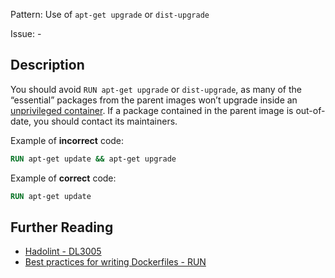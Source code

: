 Pattern: Use of `apt-get upgrade` or `dist-upgrade`

Issue: -

## Description

You should avoid `RUN apt-get upgrade` or `dist-upgrade`, as many of the “essential” packages from the parent images won’t upgrade inside an [unprivileged container](https://docs.docker.com/engine/reference/run/#security-configuration). If a package contained in the parent image is out-of-date, you should contact its maintainers.

Example of **incorrect** code:

```dockerfile
RUN apt-get update && apt-get upgrade 
```

Example of **correct** code:

```dockerfile
RUN apt-get update
```

## Further Reading

* [Hadolint - DL3005](https://github.com/hadolint/hadolint/wiki/DL3005)
* [Best practices for writing Dockerfiles - RUN](https://docs.docker.com/develop/develop-images/dockerfile_best-practices/#run)
